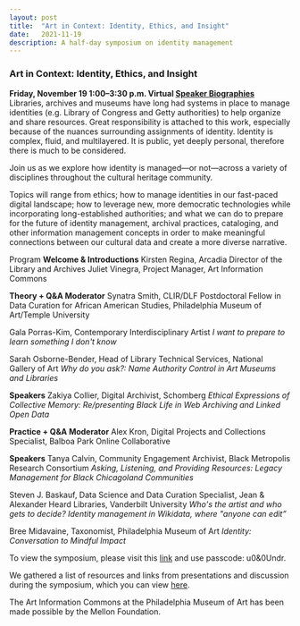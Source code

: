 ```yaml
---
layout: post 
title:  "Art in Context: Identity, Ethics, and Insight"
date:   2021-11-19
description: A half-day symposium on identity management
---
```


### Art in Context: Identity, Ethics, and Insight

**Friday, November 19
1:00–3:30 p.m.
Virtual
[Speaker Biographies](artinformationcommons.github.io/uploads/Nov%202021%20Symposium%20Speaker%20Bios.pdf)**
Libraries, archives and museums have long had systems in place to manage identities (e.g. Library of Congress and Getty authorities) to help organize and share resources. Great responsibility is attached to this work, especially because of the nuances surrounding assignments of identity. Identity is complex, fluid, and multilayered. It is public, yet deeply personal, therefore there is much to be considered. 

Join us as we explore how identity is managed—or not—across a variety of disciplines throughout the cultural heritage community.

Topics will range from ethics; how to manage identities in our fast-paced digital landscape; how to leverage new, more democratic technologies while incorporating long-established authorities; and what we can do to prepare for the future of identity management, archival practices, cataloging, and other information management concepts in order to make meaningful connections between our cultural data and create a more diverse narrative.


Program
**Welcome & Introductions**
Kirsten Regina, Arcadia Director of the Library and Archives
Juliet Vinegra, Project Manager, Art Information Commons

**Theory + Q&A
Moderator**
Synatra Smith, CLIR/DLF Postdoctoral Fellow in Data Curation for African American Studies, Philadelphia Museum of Art/Temple University<br> 

Gala Porras-Kim, Contemporary Interdisciplinary Artist
*I want to prepare to learn something I don't know*

Sarah Osborne-Bender, Head of Library Technical Services, National Gallery of Art
*Why do you ask?: Name Authority Control in Art Museums and Libraries*

**Speakers**
Zakiya Collier, Digital Archivist, Schomberg
*Ethical Expressions of Collective Memory: Re/presenting Black Life in Web Archiving and Linked Open Data*


**Practice + Q&A
Moderator**
Alex Kron, Digital Projects and Collections Specialist, Balboa Park Online Collaborative

**Speakers**
Tanya Calvin, Community Engagement Archivist, Black Metropolis Research Consortium
*Asking, Listening, and Providing Resources: Legacy Management for Black Chicagoland Communities*

Steven J. Baskauf, Data Science and Data Curation Specialist, Jean & Alexander Heard Libraries, Vanderbilt University
*Who's the artist and who gets to decide? Identity management in Wikidata, where "anyone can edit”*

Bree Midavaine, Taxonomist, Philadelphia Museum of Art
*Identity: Conversation to Mindful Impact*


To view the symposium, please visit this [link](https://philamuseum-org.zoom.us/rec/share/9BiNg--Ydd2IbofMeiitgIdL2uwOWeT8epAKs3Hd-9pl1oq8zOLF85VoWqB4oenc.qVvsgXlDsKiFZsjg) and use passcode: u0&0Undr.


We gathered a list of resources and links from presentations and discussion during the symposium, which you can view [here](https://artinformationcommons.github.io/uploads/Art%20in%20Context_%20Identity,%20Ethics,%20and%20Insight%20Resources%20Document.pdf).



The Art Information Commons at the Philadelphia Museum of Art has been made possible by the Mellon Foundation.

